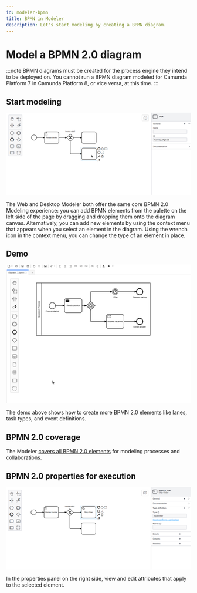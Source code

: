 ```yaml
---
id: modeler-bpmn
title: BPMN in Modeler
description: Let's start modeling by creating a BPMN diagram.
---
```


# Model a BPMN 2.0 diagram

:::note
BPMN diagrams must be created for the process engine they intend to be deployed on. You cannot run a BPMN diagram modeled for Camunda Platform 7 in Camunda Platform 8, or vice versa, at this time.
:::

## Start modeling

![Start Modeling](./assets/quickstart-2.png)

The Web and Desktop Modeler both offer the same core BPMN 2.0 Modeling experience: you can add BPMN elements from the palette on the left side of the page by dragging and dropping them onto the diagram canvas. Alternatively, you can add new elements by using the context menu that appears when you select an element in the diagram. Using the wrench icon in the context menu, you can change the type of an element in place.

## Demo

![Demo](./assets/demo.gif)

The demo above shows how to create more BPMN 2.0 elements like lanes, task types, and event definitions.

## BPMN 2.0 coverage

The Modeler [covers all BPMN 2.0 elements](/docs/bpmn-dmn/bpmn/bpmn-coverage/) for modeling processes and collaborations.

## BPMN 2.0 properties for execution

![Save BPMN Diagram](./assets/quickstart-3.png)

In the properties panel on the right side, view and edit attributes that apply to the selected element.
